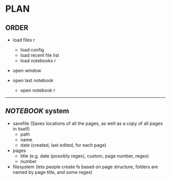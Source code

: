 # **PLAN**

## ORDER

+ load files r
    + load config
    + load recent file list
    + load notebooks r

+ open window

+ open last notebook
    + open notebook r

---

## _NOTEBOOK_ system
    
+ savefile (Saves locations of all the pages, as well as a copy of all pages in itself)
    + path
    + name
    + date (created, last edited, for each page)
+ pages
    + title (e.g. date (possibly regex), custom, page number, regex)
    + number
+ filesystem (lets people create fs based on page structure, folders are named by page title, and some regex)
